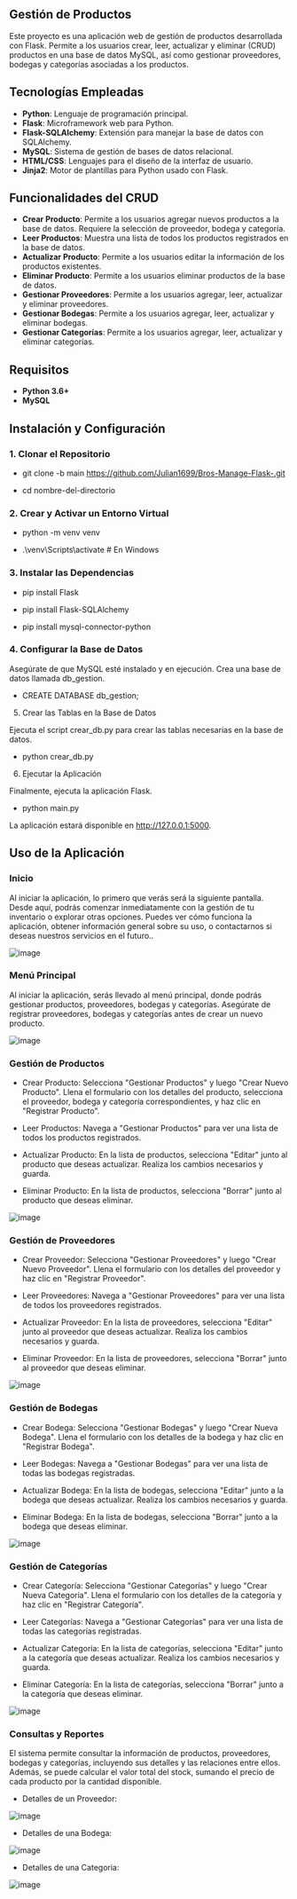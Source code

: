 ## Gestión de Productos

Este proyecto es una aplicación web de gestión de productos desarrollada con Flask. Permite a los usuarios crear, leer, actualizar y eliminar (CRUD) productos en una base de datos MySQL, así como gestionar proveedores, bodegas y categorías asociadas a los productos.

## Tecnologías Empleadas

- **Python**: Lenguaje de programación principal.
- **Flask**: Microframework web para Python.
- **Flask-SQLAlchemy**: Extensión para manejar la base de datos con SQLAlchemy.
- **MySQL**: Sistema de gestión de bases de datos relacional.
- **HTML/CSS**: Lenguajes para el diseño de la interfaz de usuario.
- **Jinja2**: Motor de plantillas para Python usado con Flask.

## Funcionalidades del CRUD

- **Crear Producto**: Permite a los usuarios agregar nuevos productos a la base de datos. Requiere la selección de proveedor, bodega y categoría.
- **Leer Productos**: Muestra una lista de todos los productos registrados en la base de datos.
- **Actualizar Producto**: Permite a los usuarios editar la información de los productos existentes.
- **Eliminar Producto**: Permite a los usuarios eliminar productos de la base de datos.
- **Gestionar Proveedores**: Permite a los usuarios agregar, leer, actualizar y eliminar proveedores.
- **Gestionar Bodegas**: Permite a los usuarios agregar, leer, actualizar y eliminar bodegas.
- **Gestionar Categorías**: Permite a los usuarios agregar, leer, actualizar y eliminar categorías.

## Requisitos

- **Python 3.6+**
- **MySQL**

## Instalación y Configuración

### 1. Clonar el Repositorio


- git clone -b main https://github.com/Julian1699/Bros-Manage-Flask-.git

- cd nombre-del-directorio

### 2. Crear y Activar un Entorno Virtual

- python -m venv venv

- .\venv\Scripts\activate  # En Windows

### 3. Instalar las Dependencias

- pip install Flask

- pip install Flask-SQLAlchemy

- pip install mysql-connector-python

### 4. Configurar la Base de Datos

Asegúrate de que MySQL esté instalado y en ejecución. Crea una base de datos llamada db_gestion.

- CREATE DATABASE db_gestion;

5. Crear las Tablas en la Base de Datos

Ejecuta el script crear_db.py para crear las tablas necesarias en la base de datos.

- python crear_db.py

6. Ejecutar la Aplicación

Finalmente, ejecuta la aplicación Flask.

- python main.py

La aplicación estará disponible en http://127.0.0.1:5000.

## Uso de la Aplicación

### Inicio

Al iniciar la aplicación, lo primero que verás será la siguiente pantalla. Desde aquí, podrás comenzar inmediatamente con la gestión de tu inventario o explorar otras opciones. Puedes ver cómo funciona la aplicación, obtener información general sobre su uso, o contactarnos si deseas nuestros servicios en el futuro.. 

![image](https://github.com/Julian1699/Bros-Manage-Flask-/assets/114323630/cc1bdf70-27b0-4e6d-8a51-5d8160e474a0)

### Menú Principal

Al iniciar la aplicación, serás llevado al menú principal, donde podrás gestionar productos, proveedores, bodegas y categorías. Asegúrate de registrar proveedores, bodegas y categorías antes de crear un nuevo producto.

![image](https://github.com/Julian1699/Bros-Manage-Flask-/assets/114323630/8ebfb2a8-0190-4547-bcdc-dc513704b8ce)

### Gestión de Productos

- Crear Producto: Selecciona "Gestionar Productos" y luego "Crear Nuevo Producto". Llena el formulario con los detalles del producto, selecciona el proveedor, bodega y categoría correspondientes, y haz clic en "Registrar Producto".

- Leer Productos: Navega a "Gestionar Productos" para ver una lista de todos los productos registrados.

- Actualizar Producto: En la lista de productos, selecciona "Editar" junto al producto que deseas actualizar. Realiza los cambios necesarios y guarda.

- Eliminar Producto: En la lista de productos, selecciona "Borrar" junto al producto que deseas eliminar.
  
![image](https://github.com/Julian1699/Bros-Manage-Flask-/assets/114323630/b878dc7f-6351-431e-a1b0-8ed7e70bfa7b)

### Gestión de Proveedores

- Crear Proveedor: Selecciona "Gestionar Proveedores" y luego "Crear Nuevo Proveedor". Llena el formulario con los detalles del proveedor y haz clic en "Registrar Proveedor".

- Leer Proveedores: Navega a "Gestionar Proveedores" para ver una lista de todos los proveedores registrados.

- Actualizar Proveedor: En la lista de proveedores, selecciona "Editar" junto al proveedor que deseas actualizar. Realiza los cambios necesarios y guarda.

- Eliminar Proveedor: En la lista de proveedores, selecciona "Borrar" junto al proveedor que deseas eliminar.

![image](https://github.com/Julian1699/Bros-Manage-Flask-/assets/114323630/85aeb26a-c80a-4246-ab34-1e0a81c51150)

### Gestión de Bodegas

- Crear Bodega: Selecciona "Gestionar Bodegas" y luego "Crear Nueva Bodega". Llena el formulario con los detalles de la bodega y haz clic en "Registrar Bodega".

- Leer Bodegas: Navega a "Gestionar Bodegas" para ver una lista de todas las bodegas registradas.

- Actualizar Bodega: En la lista de bodegas, selecciona "Editar" junto a la bodega que deseas actualizar. Realiza los cambios necesarios y guarda.

- Eliminar Bodega: En la lista de bodegas, selecciona "Borrar" junto a la bodega que deseas eliminar.

![image](https://github.com/Julian1699/Bros-Manage-Flask-/assets/114323630/32d4747e-0cf5-4c3a-8f36-7cb3c7d718d9)

### Gestión de Categorías

- Crear Categoría: Selecciona "Gestionar Categorías" y luego "Crear Nueva Categoría". Llena el formulario con los detalles de la categoría y haz clic en "Registrar Categoría".

- Leer Categorías: Navega a "Gestionar Categorías" para ver una lista de todas las categorías registradas.

- Actualizar Categoría: En la lista de categorías, selecciona "Editar" junto a la categoría que deseas actualizar. Realiza los cambios necesarios y guarda.

- Eliminar Categoría: En la lista de categorías, selecciona "Borrar" junto a la categoría que deseas eliminar.
  
![image](https://github.com/Julian1699/Bros-Manage-Flask-/assets/114323630/abd1384c-a67b-421d-b0b6-34ddd5d4e3dc)

### Consultas y Reportes

El sistema permite consultar la información de productos, proveedores, bodegas y categorías, incluyendo sus detalles y las relaciones entre ellos. Además, se puede calcular el valor total del stock, sumando el precio de cada producto por la cantidad disponible.

- Detalles de un Proveedor:
  
![image](https://github.com/Julian1699/Bros-Manage-Flask-/assets/114323630/8a663b05-21b4-4eea-97e1-95d5102e6ac0)

- Detalles de una Bodega: 

![image](https://github.com/Julian1699/Bros-Manage-Flask-/assets/114323630/0268e7a9-4080-4826-9525-89dbbdd62039)

- Detalles de una Categoria:
  
![image](https://github.com/Julian1699/Bros-Manage-Flask-/assets/114323630/03b80a35-5c5a-4f64-b725-06b483c17fcd)
